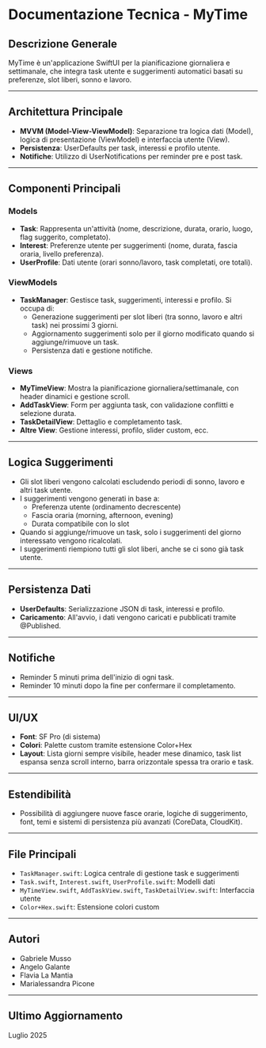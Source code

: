 # Documentazione Tecnica - MyTime

## Descrizione Generale
MyTime è un'applicazione SwiftUI per la pianificazione giornaliera e settimanale, che integra task utente e suggerimenti automatici basati su preferenze, slot liberi, sonno e lavoro.

---

## Architettura Principale

- **MVVM (Model-View-ViewModel)**: Separazione tra logica dati (Model), logica di presentazione (ViewModel) e interfaccia utente (View).
- **Persistenza**: UserDefaults per task, interessi e profilo utente.
- **Notifiche**: Utilizzo di UserNotifications per reminder pre e post task.

---

## Componenti Principali

### Models
- **Task**: Rappresenta un'attività (nome, descrizione, durata, orario, luogo, flag suggerito, completato).
- **Interest**: Preferenze utente per suggerimenti (nome, durata, fascia oraria, livello preferenza).
- **UserProfile**: Dati utente (orari sonno/lavoro, task completati, ore totali).

### ViewModels
- **TaskManager**: Gestisce task, suggerimenti, interessi e profilo. Si occupa di:
  - Generazione suggerimenti per slot liberi (tra sonno, lavoro e altri task) nei prossimi 3 giorni.
  - Aggiornamento suggerimenti solo per il giorno modificato quando si aggiunge/rimuove un task.
  - Persistenza dati e gestione notifiche.

### Views
- **MyTimeView**: Mostra la pianificazione giornaliera/settimanale, con header dinamici e gestione scroll.
- **AddTaskView**: Form per aggiunta task, con validazione conflitti e selezione durata.
- **TaskDetailView**: Dettaglio e completamento task.
- **Altre View**: Gestione interessi, profilo, slider custom, ecc.

---

## Logica Suggerimenti

- Gli slot liberi vengono calcolati escludendo periodi di sonno, lavoro e altri task utente.
- I suggerimenti vengono generati in base a:
  - Preferenza utente (ordinamento decrescente)
  - Fascia oraria (morning, afternoon, evening)
  - Durata compatibile con lo slot
- Quando si aggiunge/rimuove un task, solo i suggerimenti del giorno interessato vengono ricalcolati.
- I suggerimenti riempiono tutti gli slot liberi, anche se ci sono già task utente.

---

## Persistenza Dati

- **UserDefaults**: Serializzazione JSON di task, interessi e profilo.
- **Caricamento**: All'avvio, i dati vengono caricati e pubblicati tramite @Published.

---

## Notifiche

- Reminder 5 minuti prima dell'inizio di ogni task.
- Reminder 10 minuti dopo la fine per confermare il completamento.

---

## UI/UX

- **Font**: SF Pro (di sistema)
- **Colori**: Palette custom tramite estensione Color+Hex
- **Layout**: Lista giorni sempre visibile, header mese dinamico, task list espansa senza scroll interno, barra orizzontale spessa tra orario e task.

---

## Estendibilità

- Possibilità di aggiungere nuove fasce orarie, logiche di suggerimento, font, temi e sistemi di persistenza più avanzati (CoreData, CloudKit).

---

## File Principali
- `TaskManager.swift`: Logica centrale di gestione task e suggerimenti
- `Task.swift`, `Interest.swift`, `UserProfile.swift`: Modelli dati
- `MyTimeView.swift`, `AddTaskView.swift`, `TaskDetailView.swift`: Interfaccia utente
- `Color+Hex.swift`: Estensione colori custom

---

## Autori
- Gabriele Musso
- Angelo Galante
- Flavia La Mantia
- Marialessandra Picone

---

## Ultimo Aggiornamento
Luglio 2025
